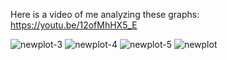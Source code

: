 Here is a video of me analyzing these graphs: https://youtu.be/12ofMhHX5_E

![newplot-3](https://github.com/user-attachments/assets/dca414f4-9968-483e-8491-11f75fe67132)
![newplot-4](https://github.com/user-attachments/assets/84f36100-1e82-4d57-83e6-e0268e875035)
![newplot-5](https://github.com/user-attachments/assets/fe6d838d-8072-4b65-b93b-7678fbdf425c)
![newplot](https://github.com/user-attachments/assets/1dfacf6e-6d23-4e89-9da6-899de4819674)
